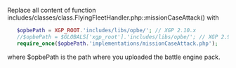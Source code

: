 Replace all content of function includes/classes/class.FlyingFleetHandler.php::missionCaseAttack() with 

   ```php
      $opbePath = XGP_ROOT.'includes/libs/opbe/'; // XGP 2.10.x
      //$opbePath = $GLOBALS['xgp_root'].'includes/libs/opbe/'; // XGP 2.9.x
      require_once($opbePath.'implementations/missionCaseAttack.php'); 
   ```

where $opbePath is the path where you uploaded the battle engine pack. 
